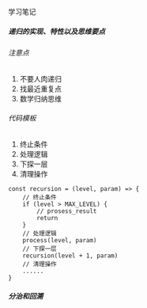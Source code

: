 学习笔记
##### 递归的实现、特性以及思维要点
###### 注意点
1. 不要人肉递归
2. 找最近重复点
3. 数学归纳思维
###### 代码模板
1. 终止条件
2. 处理逻辑
3. 下探一层
4. 清理操作
```
const recursion = (level, param) => {
    // 终止条件
    if (level > MAX_LEVEL) {
        // prosess_result
        return
    }
    // 处理逻辑
    process(level, param)
    // 下探一层
    recursion(level + 1, param)
    // 清理操作
    ......
}
```
##### 分治和回溯

